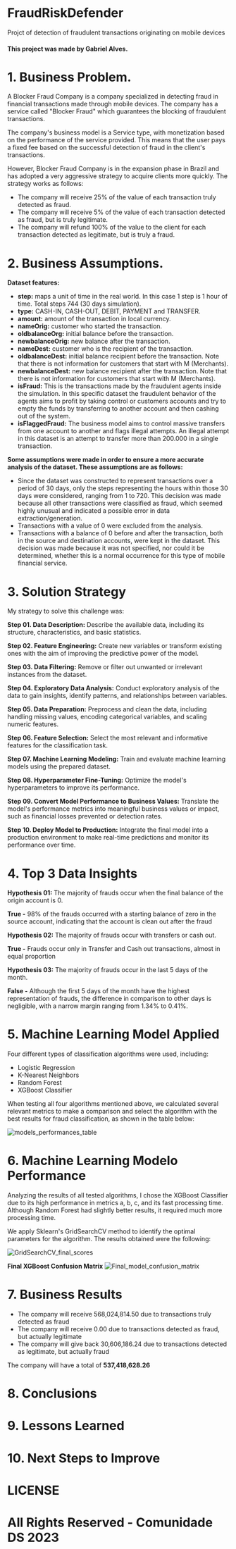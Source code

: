 # FraudRiskDefender
Projct of detection of fraudulent transactions originating on mobile devices

#### This project was made by Gabriel Alves.

# 1. Business Problem.
A Blocker Fraud Company is a company specialized in detecting fraud in financial transactions made through mobile devices. The company has a service called "Blocker Fraud" which guarantees the blocking of fraudulent transactions.

The company's business model is a Service type, with monetization based on the performance of the service provided. This means that the user pays a fixed fee based on the successful detection of fraud in the client's transactions.

However, Blocker Fraud Company is in the expansion phase in Brazil and has adopted a very aggressive strategy to acquire clients more quickly. The strategy works as follows:

- The company will receive 25% of the value of each transaction truly detected as fraud.
- The company will receive 5% of the value of each transaction detected as fraud, but is truly legitimate.
- The company will refund 100% of the value to the client for each transaction detected as legitimate, but is truly a fraud.

# 2. Business Assumptions.

**Dataset features:**

- **step:** maps a unit of time in the real world. In this case 1 step is 1 hour of time. Total steps 744 (30 days simulation).
- **type:** CASH-IN, CASH-OUT, DEBIT, PAYMENT and TRANSFER.
- **amount:** amount of the transaction in local currency.
- **nameOrig:** customer who started the transaction.
- **oldbalanceOrg:** initial balance before the transaction.
- **newbalanceOrig:** new balance after the transaction.
- **nameDest:** customer who is the recipient of the transaction.
- **oldbalanceDest:** initial balance recipient before the transaction. Note that there is not information for customers that start with M (Merchants).
- **newbalanceDest:** new balance recipient after the transaction. Note that there is not information for customers that start with M (Merchants).
- **isFraud:** This is the transactions made by the fraudulent agents inside the simulation. In this specific dataset the fraudulent behavior of the agents aims to profit by taking control or customers accounts and try to empty the funds by transferring to another account and then cashing out of the system.
- **isFlaggedFraud:** The business model aims to control massive transfers from one account to another and flags illegal attempts. An illegal attempt in this dataset is an attempt to transfer more than 200.000 in a single transaction.

**Some assumptions were made in order to ensure a more accurate analysis of the dataset. These assumptions are as follows:**

- Since the dataset was constructed to represent transactions over a period of 30 days, only the steps representing the hours within those 30 days were considered, ranging from 1 to 720. This decision was made because all other transactions were classified as fraud, which seemed highly unusual and indicated a possible error in data extraction/generation.
- Transactions with a value of 0 were excluded from the analysis.
- Transactions with a balance of 0 before and after the transaction, both in the source and destination accounts, were kept in the dataset. This decision was made because it was not specified, nor could it be determined, whether this is a normal occurrence for this type of mobile financial service.

# 3. Solution Strategy

My strategy to solve this challenge was:

**Step 01. Data Description:** Describe the available data, including its structure, characteristics, and basic statistics.

**Step 02. Feature Engineering:** Create new variables or transform existing ones with the aim of improving the predictive power of the model.

**Step 03. Data Filtering:** Remove or filter out unwanted or irrelevant instances from the dataset.

**Step 04. Exploratory Data Analysis:** Conduct exploratory analysis of the data to gain insights, identify patterns, and relationships between variables.

**Step 05. Data Preparation:** Preprocess and clean the data, including handling missing values, encoding categorical variables, and scaling numeric features.

**Step 06. Feature Selection:** Select the most relevant and informative features for the classification task.

**Step 07. Machine Learning Modeling:** Train and evaluate machine learning models using the prepared dataset.

**Step 08. Hyperparameter Fine-Tuning:** Optimize the model's hyperparameters to improve its performance.

**Step 09. Convert Model Performance to Business Values:** Translate the model's performance metrics into meaningful business values or impact, such as financial losses prevented or detection rates.

**Step 10. Deploy Model to Production:** Integrate the final model into a production environment to make real-time predictions and monitor its performance over time.

# 4. Top 3 Data Insights

**Hypothesis 01:** The majority of frauds occur when the final balance of the origin account is 0.

**True -**  98% of the frauds occurred with a starting balance of zero in the source account, indicating that the account is clean out after the fraud


**Hypothesis 02:** The majority of frauds occur with transfers or cash out.

**True -** Frauds occur only in Transfer and Cash out transactions, almost in equal proportion


**Hypothesis 03:** The majority of frauds occur in the last 5 days of the month.

**False -** Although the first 5 days of the month have the highest representation of frauds, the difference in comparison to other days is negligible, with a narrow margin ranging from 1.34% to 0.41%.

# 5. Machine Learning Model Applied

Four different types of classification algorithms were used, including:

- Logistic Regression
- K-Nearest Neighbors
- Random Forest
- XGBoost Classifier

When testing all four algorithms mentioned above, we calculated several relevant metrics to make a comparison and select the algorithm with the best results for fraud classification, as shown in the table below:

![models_performances_table](https://github.com/GabrielAlvesDS/fraud_risk_defender/blob/main/docs/models_performances_table.PNG)

# 6. Machine Learning Modelo Performance

Analyzing the results of all tested algorithms, I chose the XGBoost Classifier due to its high performance in metrics a, b, c, and its fast processing time. Although Random Forest had slightly better results, it required much more processing time.

We apply Sklearn's GridSearchCV method to identify the optimal parameters for the algorithm. The results obtained were the following:

![GridSearchCV_final_scores](https://github.com/GabrielAlvesDS/fraud_risk_defender/blob/main/docs/GridSearchCV_final_scores.PNG)

**Final XGBoost Confusion Matrix**
![Final_model_confusion_matrix](https://github.com/GabrielAlvesDS/fraud_risk_defender/blob/main/docs/Final_model_confusion_matrix.PNG)

# 7. Business Results

- The company will receive 568,024,814.50 due to transactions truly detected as fraud
- The company will receive 0.00 due to transactions detected as fraud, but actually legitimate
- The company will give back 30,606,186.24 due to transactions detected as legitimate, but actually fraud


The company will have a total of **537,418,628.26**

# 8. Conclusions


# 9. Lessons Learned

# 10. Next Steps to Improve

# LICENSE

# All Rights Reserved - Comunidade DS 2023

